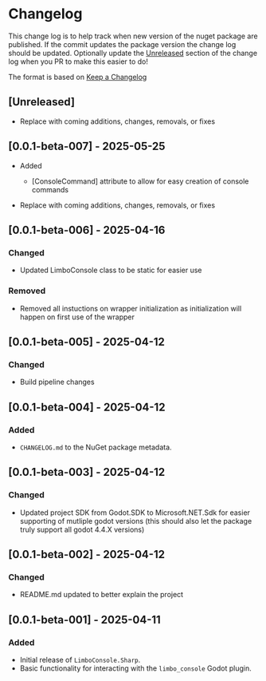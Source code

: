 # Changelog

This change log is to help track when new version of the nuget package are published. If the commit updates the package version the change log should be updated. Optionally update the [Unreleased](#unreleased) section of the change log when you PR to make this easier to do!

The format is based on [Keep a Changelog](https://keepachangelog.com/en/1.0.0/)

## [Unreleased]

- Replace with coming additions, changes, removals, or fixes

## [0.0.1-beta-007] - 2025-05-25
- Added 
    - [ConsoleCommand] attribute to allow for easy creation of console commands

- Replace with coming additions, changes, removals, or fixes

## [0.0.1-beta-006] - 2025-04-16

### Changed

- Updated LimboConsole class to be static for easier use

### Removed

- Removed all instuctions on wrapper initialization as initialization will happen on first use of the wrapper

## [0.0.1-beta-005] - 2025-04-12

### Changed

- Build pipeline changes

## [0.0.1-beta-004] - 2025-04-12

### Added

- `CHANGELOG.md` to the NuGet package metadata.

## [0.0.1-beta-003] - 2025-04-12

### Changed

- Updated project SDK from Godot.SDK to Microsoft.NET.Sdk for easier supporting of mutliple godot versions (this should also let the package truly support all godot 4.4.X versions)

## [0.0.1-beta-002] - 2025-04-12

### Changed

- README.md updated to better explain the project

## [0.0.1-beta-001] - 2025-04-11

### Added

- Initial release of `LimboConsole.Sharp`.
- Basic functionality for interacting with the `limbo_console` Godot plugin.
